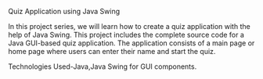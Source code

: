 Quiz Application using Java Swing

In this project series, we will learn how to create a quiz application with the help of Java Swing. This project includes the complete source code for a Java GUI-based quiz application. The application consists of a main page or home page where users can enter their name and start the quiz.

Technologies Used-Java,Java Swing for GUI components.

